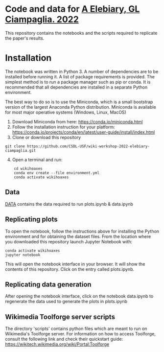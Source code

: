 # Code and data for [A Elebiary, GL Ciampaglia. 2022](https://wikiworkshop.org/2022/papers/WikiWorkshop2022_paper_30.pdf)

This repository contains the notebooks and the scripts required to replicate the paper's results.

# Installation

The notebook was written in Python 3. A number of dependencies are to be
installed before running it. A list of package requirements is provided. The
simplest method is to run a package manager such as pip or conda. It is
recommended that all dependencies are installed in a separate Python
environment.

The best way to do so is to use the Miniconda, which is a small bootstrap
version of the largest Anaconda Python distribution. Miniconda is available for
most major operative systems (Windows, Linux, MacOS) 

1. Download Miniconda from here: https://conda.io/miniconda.html
2. Follow the installation instruction for your platform:
   https://conda.io/projects/conda/en/latest/user-guide/install/index.html
3. Clone or download this repository
```
git clone https://github.com/CSDL-USF/wiki-workshop-2022-elebiary-ciampaglia.git
```
4. Open a terminal and run:
```
    cd wikihoaxes
    conda env create --file environment.yml
    conda activate wikihoaxes
```

## Data
[DATA](https://drive.google.com/drive/folders/1zrOTxxRABRgM741k1pb2RJ7oNSMGBIh8?usp=sharing) contains the data required to run plots.ipynb & data.ipynb

## Replicating plots
To open the notebook, follow the instructions above for installing the Python environment and for obtaining the dataset files. From the location where you downloaded this repository launch Jupyter Notebook with:

    conda activate wikihoaxes
    jupyter notebook
    
This will open the notebook interface in your browser. It will show the contents of this repository. Click on the entry called plots.ipynb.

## Replicating data generation
After opening the notebook interface, click on the notebook data.ipynb to regenerate the data used to generate the plots in plots.ipynb

## Wikimedia Toolforge server scripts
The directory 'scripts' contains python files which are meant to run on Wikimedia's Toolforge server.
For information on how to access Toolforge, consult the following link and check their quickstart guide:
https://wikitech.wikimedia.org/wiki/Portal:Toolforge


